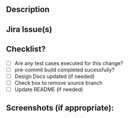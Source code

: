 ## Description
<!--- Please include a summary of the changes and the related issue. -->

## Jira Issue(s)

<!--- Please provide link to the issue(s) here: -->

## Checklist?

* [ ] Are any test cases executed for this change?
* [ ] pre-commit build completed sucessfully?
* [ ] Design Docs updated (if needed)
* [ ] Check box to remove source branch
* [ ] Update README (if needed)

## Screenshots (if appropriate):

<!--- Please attach if any here: -->

